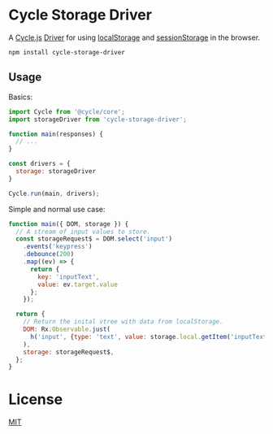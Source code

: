# Cycle Storage Driver

A [Cycle.js](http://cycle.js.org) [Driver](http://cycle.js.org/drivers.html) for using
[localStorage](https://developer.mozilla.org/en-US/docs/Web/API/Window/localStorage) and
[sessionStorage](https://developer.mozilla.org/en-US/docs/Web/API/Window/sessionStorage)
 in the browser.

```
npm install cycle-storage-driver
```

## Usage

Basics:

```js
import Cycle from '@cycle/core';
import storageDriver from 'cycle-storage-driver';

function main(responses) {
  // ...
}

const drivers = {
  storage: storageDriver
}

Cycle.run(main, drivers);
```

Simple and normal use case:

```js
function main({ DOM, storage }) {
  // A stream of input values to store.
  const storageRequest$ = DOM.select('input')
    .events('keypress')
    .debounce(200)
    .map((ev) => {
      return {
        key: 'inputText',
        value: ev.target.value
      };
    });

  return {
    // Return the inital vtree with data from localStorage.
    DOM: Rx.Observable.just(
      h('input', {type: 'text', value: storage.local.getItem('inputText')})
    ),
    storage: storageRequest$,
  };
}
```

# License

[MIT](/kahlil/cycle-storage-driver/blob/master/LICENSE)
